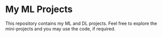# My ML Projects
This repository contains my ML and DL projects. Feel free to explore the mini-projects and you may use the code, if required.
